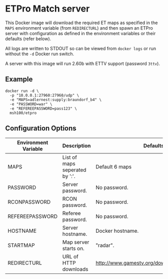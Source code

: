 ETPro Match server
==================

This Docker image will download the required ET maps as specified in the `MAPS` environment variable (from `REDIRECTURL`) and then spawn an ETPro server with configuration as defined in the environment variables or their defaults (refer below).

All logs are written to STDOUT so can be viewed from `docker logs` or run without the `-d` Docker run switch.

A server with this image will run 2.60b with ETTV support (password `3ttv`).

Example
-------

```
docker run -d \
  -p "10.0.0.1:27960:27960/udp" \
  -e "MAPS=adlernest:supply:braundorf_b4" \
  -e "PASSWORD=war" \
  -e "REFEREEPASSWORD=pass123" \
  msh100/etpro
```

Configuration Options
---------------------

Environment Variable | Description                    | Defaults
-------------------- | ------------------------------ | ----------------------------------------------
MAPS                 | List of maps seperated by ':'. | Default 6 maps
PASSWORD             | Server password.               | No password.
RCONPASSWORD         | RCON password.                 | No password.
REFEREEPASSWORD      | Referee password.              | No password.
HOSTNAME             | Server hostname.               | Docker hostname.
STARTMAP             | Map server starts on.          | "radar".
REDIRECTURL          | URL of HTTP downloads          | http://www.gamestv.org/download/repository/et/
